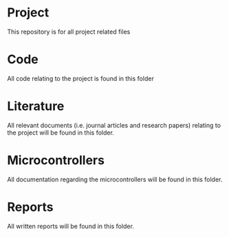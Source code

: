 # Project
This repository is for all project related files
# Code
All code relating to the project is found in this folder
# Literature
All relevant documents (i.e. journal articles and research papers) relating to the project will be found in this folder.
# Microcontrollers
All documentation regarding the microcontrollers will be found in this folder.
# Reports
All written reports will be found in this folder.